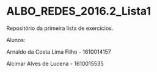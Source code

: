 # ALBO_REDES_2016.2_Lista1
Repositório da primeira lista de exercícios.

Alunos: 

Arnaldo da Costa Lima Filho - 1610014157

Alcimar Alves de Lucena - 1610015535
